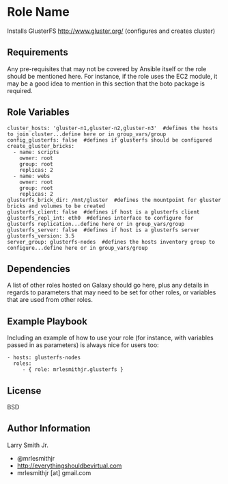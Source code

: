 Role Name
=========

Installs GlusterFS http://www.gluster.org/ (configures and creates cluster)

Requirements
------------

Any pre-requisites that may not be covered by Ansible itself or the role should be mentioned here. For instance, if the role uses the EC2 module, it may be a good idea to mention in this section that the boto package is required.

Role Variables
--------------

````
cluster_hosts: 'gluster-n1,gluster-n2,gluster-n3'  #defines the hosts to join cluster...define here or in group_vars/group
config_glusterfs: false  #defines if glusterfs should be configured
create_gluster_bricks:
  - name: scripts
    owner: root
    group: root
    replicas: 2
  - name: webs
    owner: root
    group: root
    replicas: 2
glusterfs_brick_dir: /mnt/gluster  #defines the mountpoint for gluster bricks and volumes to be created
glusterfs_client: false  #defines if host is a glusterfs client
glusterfs_repl_int: eth0  #defines interface to configure for glusterfs replication...define here or in group_vars/group
glusterfs_server: false  #defines if host is a glusterfs server
glusterfs_version: 3.5
server_group: glusterfs-nodes  #defines the hosts inventory group to configure...define here or in group_vars/group
````

Dependencies
------------

A list of other roles hosted on Galaxy should go here, plus any details in regards to parameters that may need to be set for other roles, or variables that are used from other roles.

Example Playbook
----------------

Including an example of how to use your role (for instance, with variables passed in as parameters) is always nice for users too:

    - hosts: glusterfs-nodes
      roles:
         - { role: mrlesmithjr.glusterfs }

License
-------

BSD

Author Information
------------------

Larry Smith Jr.
- @mrlesmithjr
- http://everythingshouldbevirtual.com
- mrlesmithjr [at] gmail.com
